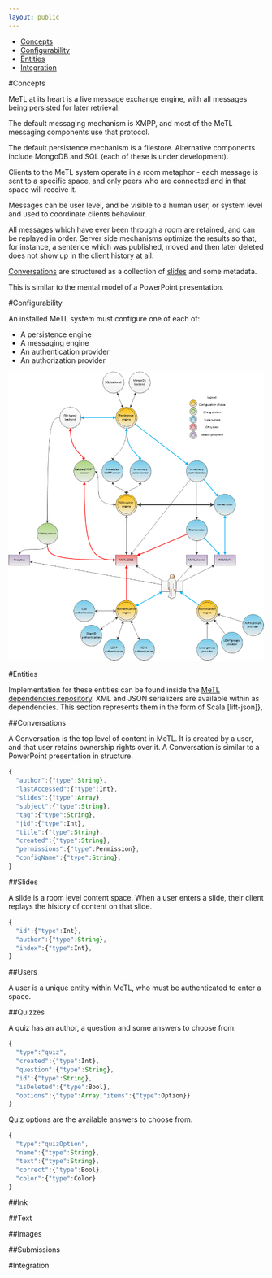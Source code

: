 ```yaml
---
layout: public
---
```


* [Concepts](#concepts)
* [Configurability](#configurability)
* [Entities](#entities)
* [Integration](#integration)

#Concepts

MeTL at its heart is a live message exchange engine, with all messages being persisted for later retrieval.

The default messaging mechanism is XMPP, and most of the MeTL messaging components use that protocol.

The default persistence mechanism is a filestore.  Alternative components include MongoDB and SQL (each of these is under development).

Clients to the MeTL system operate in a room metaphor - each message is sent to a specific space, and only peers who are connected and in that space will receive it.

Messages can be user level, and be visible to a human user, or system level and used to coordinate clients behaviour.

All messages which have ever been through a room are retained, and can be replayed in order.  Server side mechanisms optimize the results so that, for instance, a sentence which was published, moved and then later deleted does not show up in the client history at all.

[Conversations](#conversations) are structured as a collection of [slides](#slides) and some metadata.

This is similar to the mental model of a PowerPoint presentation.

#Configurability

An installed MeTL system must configure one of each of:

* A persistence engine
* A messaging engine
* An authentication provider
* An authorization provider

[configurationArchitecture]: images/configurationArchitecture.png "Configuration architecture"
![A component diagram of MeTL, demonstrating configuration points][configurationArchitecture]

#Entities

Implementation for these entities can be found inside the [MeTL dependencies repository](https://github.com/StackableRegiments/dependencies/blob/master/MeTLData/MeTLData/src/main/scala/metlDataTypes.scala).  XML and JSON serializers are available within as dependencies.  This section represents them in the form of Scala [lift-json]},

##Conversations

A Conversation is the top level of content in MeTL.  It is created by a user, and that user retains ownership rights over it.  A Conversation is similar to a PowerPoint presentation in structure.

```javascript
{
  "author":{"type":String},
  "lastAccessed":{"type":Int},
  "slides":{"type":Array},
  "subject":{"type":String},
  "tag":{"type":String},
  "jid":{"type":Int},
  "title":{"type":String},
  "created":{"type":String},
  "permissions":{"type":Permission},
  "configName":{"type":String},
}
```

##Slides

A slide is a room level content space.  When a user enters a slide, their client replays the history of content on that slide.

```javascript
{
  "id":{"type":Int},
  "author":{"type":String},
  "index":{"type":Int},
}
```

##Users

A user is a unique entity within MeTL, who must be authenticated to enter a space.

##Quizzes

A quiz has an author, a question and some answers to choose from.

```javascript
{
  "type":"quiz",
  "created":{"type":Int},
  "question":{"type":String},
  "id":{"type":String},
  "isDeleted":{"type":Bool},
  "options":{"type":Array,"items":{"type":Option}}
}
```

Quiz options are the available answers to choose from.

```javascript
{
  "type":"quizOption",
  "name":{"type":String},
  "text":{"type":String},
  "correct":{"type":Bool},
  "color":{"type":Color}
}
```

##Ink

##Text

##Images

##Submissions

#Integration
